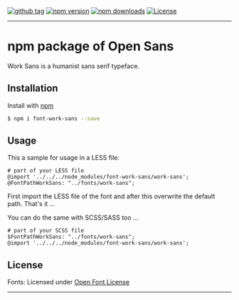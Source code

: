 [![github tag][github-tag-image]][github-tag-url]
[![npm version][npm-version-image]][npm-version-url]
[![npm downloads][npm-downloads-image]][npm-downloads-url]
[![License][license-image]][license-url]

***

# npm package of Open Sans

Work Sans is a humanist sans serif typeface.


## Installation

Install with [npm](https://www.npmjs.com/)

```sh
$ npm i font-work-sans --save
```


## Usage

This a sample for usage in a LESS file:

```
# part of your LESS file
@import '../../../node_modules/font-work-sans/work-sans';
@FontPathWorkSans: "../fonts/work-sans";
```

First import the LESS file of the font and after this overwrite the default path. That's it ...

You can do the same with SCSS/SASS too ...

```
# part of your SCSS file
$FontPathWorkSans: "../fonts/work-sans";
@import '../../../node_modules/font-work-sans/work-sans';
```

## License

Fonts: Licensed under [Open Font License](https://github.com/twtavares/font-work-sans/blob/master/LICENSE)

***

[github-tag-image]: https://img.shields.io/github/tag/twtavares/font-work-sans.svg?style=flat-square
[github-tag-url]: https://github.com/twtavares/font-work-sans

[npm-version-image]: https://img.shields.io/npm/v/font-work-sans.svg?style=flat-square
[npm-version-url]: https://www.npmjs.com/package/font-work-sans
[npm-downloads-image]: https://img.shields.io/npm/dm/font-work-sans.svg?style=flat-square
[npm-downloads-url]: https://www.npmjs.com/package/font-work-sans

[license-image]: https://img.shields.io/github/license/twtavares/font-work-sans.svg?style=flat-square
[license-url]: https://github.com/twtavares/npm-font-open-sans/blob/master/LICENSE
